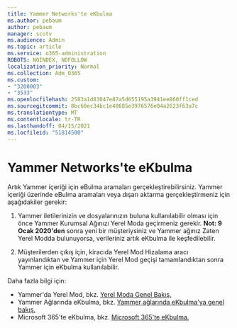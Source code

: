 ```yaml
---
title: Yammer Networks'te eKbulma
ms.author: pebaum
author: pebaum
manager: scotv
ms.audience: Admin
ms.topic: article
ms.service: o365-administration
ROBOTS: NOINDEX, NOFOLLOW
localization_priority: Normal
ms.collection: Adm_O365
ms.custom:
- "3200003"
- "3533"
ms.openlocfilehash: 2583a1d83047e87a5d655195a3941ee860ff1ced
ms.sourcegitcommit: 8bc60ec34bc1e40685e3976576e04a2623f63a7c
ms.translationtype: MT
ms.contentlocale: tr-TR
ms.lasthandoff: 04/15/2021
ms.locfileid: "51814500"
---
```

# <a name="ediscovery-in-yammer-networks"></a>Yammer Networks'te eKbulma

Artık Yammer içeriği için eBulma aramaları gerçekleştirebilirsiniz.  Yammer içeriği üzerinde eBulma aramaları veya dışarı aktarma gerçekleştirmeniz için aşağıdakiler gerekir:

1. Yammer iletilerinizin ve dosyalarınızın buluna kullanılabilir olması için önce Yammer Kurumsal Ağınızı Yerel Moda geçirmeniz gerekir. **Not: 9 Ocak 2020'den** sonra yeni bir müşteriysiniz ve Yammer ağınız Zaten Yerel Modda bulunuyorsa, verileriniz artık eKbulma ile keşfedilebilir.

2. Müşterilerden çıkış için, kiracıda Yerel Mod Hizalama aracı yayınlandıktan ve Yammer için Yerel Mod geçişi tamamlandıktan sonra Yammer için eKbulma kullanılabilir.

Daha fazla bilgi için:

- Yammer'da Yerel Mod, bkz. [Yerel Moda Genel Bakış.](https://docs.microsoft.com/yammer/configure-your-yammer-network/overview-native-mode)
- Yammer Ağlarında eKbulma, bkz. [Yammer ağlarında eKbulma'ya genel bakış.](https://docs.microsoft.com/yammer/manage-security-and-compliance/overview-of-ediscovery)
- Microsoft 365'te eKbulma, bkz. [Microsoft 365'te eKbulma.](https://docs.microsoft.com/microsoft-365/compliance/ediscovery)
